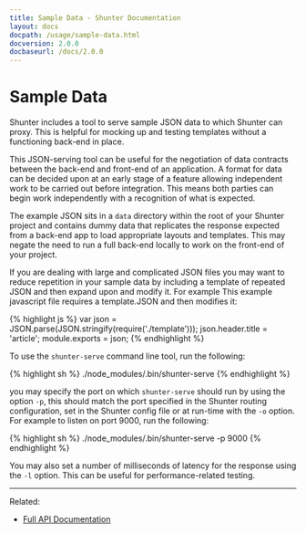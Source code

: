 ```yaml
---
title: Sample Data - Shunter Documentation
layout: docs
docpath: /usage/sample-data.html
docversion: 2.0.0
docbaseurl: /docs/2.0.0
---
```


Sample Data
===========

Shunter includes a tool to serve sample JSON data to which Shunter can proxy. This is helpful for mocking up and testing templates without a functioning back-end in place.

This JSON-serving tool can be useful for the negotiation of data contracts between the back-end and front-end of an application. A format for data can be decided upon at an early stage of a feature allowing independent work to be carried out before integration. This means both parties can begin work independently with a recognition of what is expected. 

The example JSON sits in a `data` directory within the root of your Shunter project and contains dummy data that replicates the response expected from a back-end app to load appropriate layouts and templates. This may negate the need to run a full back-end locally to work on the front-end of your project.

If you are dealing with large and complicated JSON files you may want to reduce repetition in your sample data by including a template of repeated JSON and then expand upon and modify it. For example This example javascript file requires a template.JSON and then modifies it:

{% highlight js %}
var json = JSON.parse(JSON.stringify(require('./template')));
json.header.title = 'article';
module.exports = json;
{% endhighlight %}

To use the `shunter-serve` command line tool, run the following:

{% highlight sh %}
./node_modules/.bin/shunter-serve
{% endhighlight %}

you may specify the port on which `shunter-serve` should run by using the option `-p`, this should match the port specified in the Shunter routing configuration, set in the Shunter config file or at run-time with the `-o` option. For example to listen on port 9000, run the following:

{% highlight sh %}
./node_modules/.bin/shunter-serve -p 9000
{% endhighlight %}

You may also set a number of milliseconds of latency for the response using the `-l` option. This can be useful for performance-related testing.


---

Related:

- [Full API Documentation](index.html)
